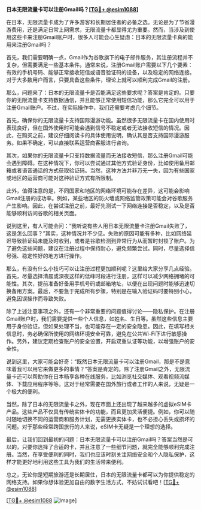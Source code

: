 **日本无限流量卡可以注册Gmail吗？[[TG💪+ @esim1088](https://t.me/s/esim1088)]**

在日本，无限流量卡成为了许多游客和长期居住者的必备之选。无论是为了节省漫游费用，还是满足日常上网需求，无限流量卡都显得尤为重要。然而，当涉及到使用这些卡来注册Gmail账户时，很多人可能会心生疑虑：日本的无限流量卡真的能用来注册Gmail吗？

首先，我们需要明确一点，Gmail作为谷歌旗下的电子邮件服务，其注册流程并不复杂，但需要满足一些基本条件。通常来说，注册Gmail账户需要以下几个要素：有效的手机号码、能够正常接收短信或语音验证码的设备，以及稳定的网络连接。对于大多数用户而言，只要具备这些条件，理论上就可以顺利完成Gmail的注册。

那么，问题来了：日本的无限流量卡是否能满足这些要求呢？答案是肯定的。只要你的无限流量卡支持数据通信，并且能够正常使用短信功能，那么它完全可以用于注册Gmail账户。不过，在实际操作中，我们还需要考虑几个细节。

首先，确保你的无限流量卡支持国际漫游功能。虽然很多无限流量卡在国内使用时表现良好，但在国外使用时可能会遇到信号不稳定或者无法接收短信的情况。因此，在购买之前，建议仔细阅读卡的具体使用说明，确认其是否支持国际漫游服务。如果不确定，可以直接联系运营商客服进行咨询。

其次，如果你的无限流量卡只支持数据流量而无法接收短信，那么注册Gmail可能会遇到障碍。在这种情况下，你可以尝试通过其他方式验证身份，比如使用备用邮箱或者语音通话的方式获取验证码。当然，这种方法并非万无一失，因为有些国家或地区的运营商可能对这种验证方式有所限制。

此外，值得注意的是，不同国家和地区的网络环境可能存在差异，这可能会影响Gmail注册的成功率。例如，某些地区的防火墙或网络监管政策可能会对谷歌服务产生影响。因此，在尝试注册之前，最好先测试一下网络连接是否稳定，以及是否能够顺利访问谷歌的相关页面。

说到这里，有人可能会问：“我听说有些人用日本无限流量卡注册Gmail失败了，这是怎么回事？”其实，这种情况并不少见。失败的原因可能有多种，比如网络延迟导致验证码未能及时收到，或者是谷歌检测到异常行为从而暂时封锁了账户。为了避免这些问题，建议在注册过程中保持耐心，避免频繁尝试。同时，尽量选择信号强、稳定性好的地方进行操作。

那么，有没有什么小技巧可以让注册过程更加顺利呢？这里给大家分享几点经验。首先，尽量选择清晨或深夜这样的低峰时段进行注册，这样可以减少网络拥堵的可能性。其次，提前准备好备用手机号码或邮箱地址，以便在出现问题时能够迅速切换备用方案。最后，不要急于完成所有步骤，特别是在输入验证码时要特别小心，避免因误操作而导致失败。

除了上述注意事项之外，还有一个非常重要的问题值得讨论——隐私保护。在注册Gmail账户时，我们需要提供一些个人信息，如姓名、生日等。虽然这些信息主要用于身份验证，但如果处理不当，也可能存在一定的安全隐患。因此，在填写相关信息时，务必确保所使用的网络环境安全可靠，避免在公共Wi-Fi下进行敏感操作。另外，建议定期检查账户的安全设置，开启双重认证等功能，以增强账户的安全性。

说到这里，大家可能会好奇：“既然日本无限流量卡可以注册Gmail，那是不是意味着我可以用它来做更多的事情？”答案是肯定的。除了注册Gmail之外，无限流量卡还可以帮助你在日本畅享各种在线服务，比如浏览社交媒体、观看视频流媒体、下载应用程序等等。这对于经常需要在国外旅行或者工作的人来说，无疑是一个极大的便利。

当然，除了日本的无限流量卡之外，现在市面上还出现了越来越多的虚拟eSIM卡产品。这些产品不仅具有传统实体卡的功能，而且更加灵活便捷。例如，你可以随时随地切换不同的运营商和服务计划，无需更换实体卡，也不必担心丢失或损坏的问题。对于那些经常跨国旅行的人来说，eSIM卡无疑是一个理想的选择。

最后，让我们回到最初的问题：日本无限流量卡可以注册Gmail吗？答案当然是可以的，只要你选择了合适的卡，并且注意了一些细节问题，就完全能够顺利完成注册。当然，在享受便利的同时，我们也应该时刻关注网络安全和个人隐私保护，这样才能更好地利用这些工具为我们的生活带来便利。

总之，无论你是短期旅游还是长期居住，日本的无限流量卡都可以为你提供稳定的网络支持。如果你想体验更加自由的数字生活方式，不妨试试看吧！[[TG💪+ @esim1088](https://t.me/s/esim1088)]

[[TG💪+ @esim1088](https://t.me/s/esim1088) ![Image](https://i.postimg.cc/4NQfJmqS/Snipaste-2025-05-13-00-14-12.png)]